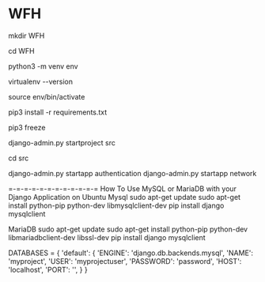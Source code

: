 # WFH
mkdir WFH

cd WFH

python3 -m venv env


virtualenv --version


source env/bin/activate

pip3 install -r requirements.txt

pip3 freeze

django-admin.py startproject src

cd src

django-admin.py startapp authentication
django-admin.py startapp network



=-=-=-=-=-=-=-=-=-=-=-=
How To Use MySQL or MariaDB with your Django Application on Ubuntu
Mysql
sudo apt-get update
sudo apt-get install python-pip python-dev libmysqlclient-dev
pip install django mysqlclient



MariaDB
sudo apt-get update
sudo apt-get install python-pip python-dev libmariadbclient-dev libssl-dev
pip install django mysqlclient

DATABASES = {
    'default': {
        'ENGINE': 'django.db.backends.mysql',
        'NAME': 'myproject',
        'USER': 'myprojectuser',
        'PASSWORD': 'password',
        'HOST': 'localhost',
        'PORT': '',
    }
}


